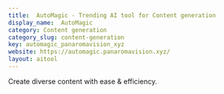 ```yaml
---
title:  AutoMagic - Trending AI tool for Content generation
display_name:  AutoMagic
category: Content generation
category_slug: content-generation
key: automagic_panaromavision_xyz
website: https://automagic.panaromavision.xyz/
layout: aitool
---
```


Create diverse content with ease & efficiency.
